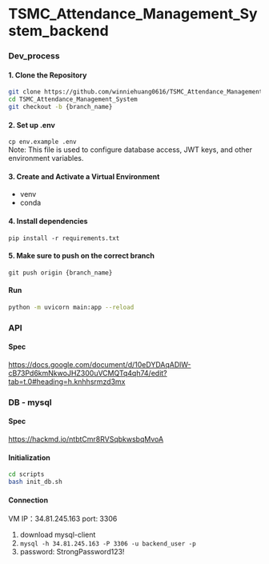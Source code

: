 # TSMC_Attendance_Management_System_backend
### Dev_process

#### 1. Clone the Repository
```bash
git clone https://github.com/winniehuang0616/TSMC_Attendance_Management_System.git
cd TSMC_Attendance_Management_System
git checkout -b {branch_name}
````

#### 2. Set up .env
`cp env.example .env` <br>
Note: This file is used to configure database access, JWT keys, and other environment variables.
#### 3. Create and Activate a Virtual Environment
- venv
- conda
#### 4. Install dependencies
`pip install -r requirements.txt`
#### 5. Make sure to push on the correct branch
`git push origin {branch_name}`

#### Run
```bash
python -m uvicorn main:app --reload
```

### API
#### Spec
https://docs.google.com/document/d/10eDYDAqADlW-cB73Pd6kmNkwoJHZ300uVCMQTq4qh74/edit?tab=t.0#heading=h.knhhsrmzd3mx
### DB - mysql
#### Spec
https://hackmd.io/ntbtCmr8RVSqbkwsbqMvoA

#### Initialization
```bash
cd scripts
bash init_db.sh
```

#### Connection
VM IP：34.81.245.163
port: 3306
1. download mysql-client
2.  `mysql -h 34.81.245.163 -P 3306 -u backend_user -p`
3. password: StrongPassword123!
